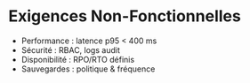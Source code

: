 <!-- 
  @path docs/cadrage/exigences-nf.md
  @description Exigences de performance, sécurité, disponibilité, sauvegarde, etc.
-->
# Exigences Non-Fonctionnelles

- Performance : latence p95 < 400 ms  
- Sécurité : RBAC, logs audit  
- Disponibilité : RPO/RTO définis  
- Sauvegardes : politique & fréquence  
